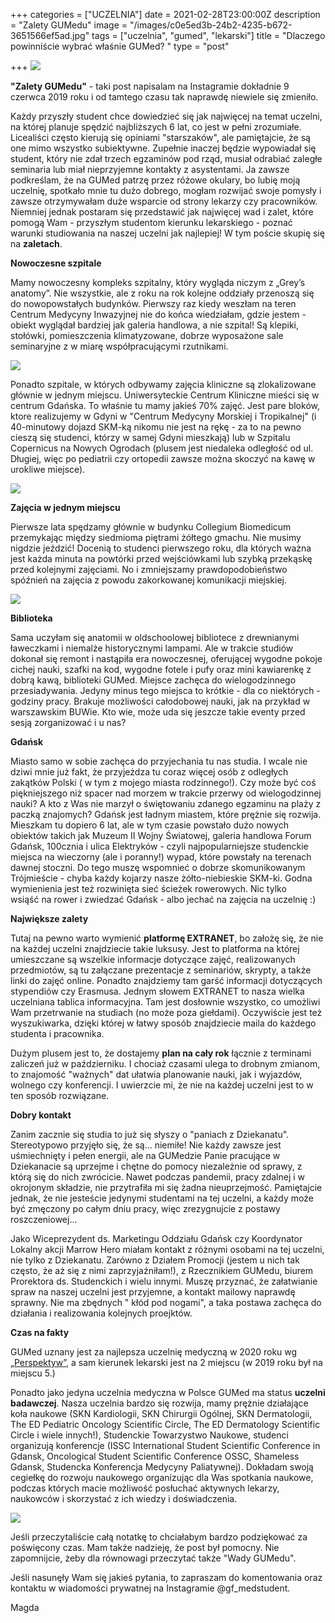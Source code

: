 +++
categories = ["UCZELNIA"]
date = 2021-02-28T23:00:00Z
description = "Zalety GUMedu"
image = "/images/c0e5ed3b-24b2-4235-b672-3651566ef5ad.jpg"
tags = ["uczelnia", "gumed", "lekarski"]
title = "Dlaczego powinniście wybrać właśnie GUMed?  "
type = "post"

+++
![](/images/c0e5ed3b-24b2-4235-b672-3651566ef5ad.jpg)

**"Zalety GUMedu"** - taki post napisalam na Instagramie dokładnie 9 czerwca 2019 roku i od tamtego czasu tak naprawdę niewiele się zmieniło. 

Każdy przyszły student chce dowiedzieć się jak najwięcej na temat uczelni, na której planuje spędzić najbliższych 6 lat, co jest w pełni zrozumiałe. Licealiści często kierują się opiniami "starszaków", ale pamiętajcie, że są one mimo wszystko subiektywne. Zupełnie inaczej będzie wypowiadał się student, który nie zdał trzech egzaminów pod rząd, musiał odrabiać zaległe seminaria lub miał nieprzyjemne kontakty z asystentami. Ja zawsze podkreślam, że na GUMed patrzę przez różowe okulary, bo lubię moją uczelnię, spotkało mnie tu dużo dobrego, mogłam rozwijać swoje pomysły i zawsze otrzymywałam duże wsparcie od strony lekarzy czy pracowników. Niemniej jednak postaram się przedstawić jak najwięcej wad i zalet, które pomogą Wam - przyszłym studentom kierunku lekarskiego - poznać warunki studiowania na naszej uczelni jak najlepiej! W tym poście skupię się na **zaletach**.

**Nowoczesne szpitale**

Mamy nowoczesny kompleks szpitalny, który wygląda niczym z „Grey’s anatomy”. Nie wszystkie, ale z roku na rok kolejne oddziały przenoszą się do nowopowstałych budynków. Pierwszy raz kiedy weszłam na teren Centrum Medycyny Inwazyjnej nie do końca wiedziałam, gdzie jestem - obiekt wyglądał bardziej jak galeria handlowa, a nie szpital! Są klepiki, stołówki, pomieszczenia klimatyzowane, dobrze wyposażone sale seminaryjne z w miarę współpracującymi rzutnikami. 

![](/images/fullsizerender_1.jpg)

Ponadto szpitale, w których odbywamy zajęcia kliniczne są zlokalizowane głównie w jednym miejscu. Uniwersyteckie Centrum Kliniczne mieści się w centrum Gdańska. To właśnie tu mamy jakieś 70% zajęć. Jest pare bloków, ktore realizujemy w Gdyni w "Centrum Medycyny Morskiej i Tropikalnej" (i 40-minutowy dojazd SKM-ką nikomu nie jest na rękę - za to na pewno cieszą się studenci, którzy w samej Gdyni mieszkają) lub w Szpitalu Copernicus na Nowych Ogrodach (plusem jest niedaleka odległość od ul. Długiej, więc po pediatrii czy ortopedii zawsze można skoczyć na kawę w urokliwe miejsce).

![](/images/img_7466.jpg)

**Zajęcia w jednym miejscu**

Pierwsze lata spędzamy głównie w budynku Collegium Biomedicum przemykając między siedmioma piętrami żółtego gmachu. Nie musimy nigdzie jeździć! Docenią to studenci pierwszego roku, dla których ważna jest każda minuta na powtórki przed wejściówkami lub szybką przekąskę przed kolejnymi zajęciami. No i zmniejszamy prawdopodobieństwo spóźnień na zajęcia z powodu zakorkowanej komunikacji miejskiej.

![](/images/fullsizerender.jpg)

**Biblioteka**

Sama uczyłam się anatomii w oldschoolowej bibliotece z drewnianymi ławeczkami i niemalże historycznymi lampami. Ale w trakcie studiów dokonał się remont i nastąpiła era nowoczesnej, oferującej wygodne pokoje cichej nauki, szafki na kod, wygodne fotele i pufy oraz mini kawiarenkę z dobrą kawą, biblioteki GUMed. Miejsce zachęca do wielogodzinnego przesiadywania. Jedyny minus tego miejsca to krótkie - dla co niektórych - godziny pracy. Brakuje możliwości całodobowej nauki, jak na przykład w warszawskim BUWie. Kto wie, może uda się jeszcze takie eventy przed sesją zorganizować i u nas?

**Gdańsk**

Miasto samo w sobie zachęca do przyjechania tu nas studia. I wcale nie dziwi mnie już fakt, że przyjeżdza tu coraz więcej osób z odległych zakątków Polski ( w tym z mojego miasta rodzinnego!). Czy może być coś piękniejszego niż spacer  nad morzem w trakcie przerwy od wielogodzinnej nauki? A kto z Was nie marzył o świętowaniu zdanego egzaminu na plaży z paczką znajomych? Gdańsk jest ładnym miastem, które prężnie się rozwija. Mieszkam tu dopiero 6 lat, ale w tym czasie powstało dużo nowych obiektów takich jak Muzeum II Wojny Światowej, galeria handlowa Forum Gdańsk, 100cznia i ulica Elektryków - czyli najpopularniejsze studenckie miejsca na wieczorny (ale i poranny!) wypad, które powstały na terenach dawnej stoczni. Do tego muszę wspomnieć o dobrze skomunikowanym Trójmieście - chyba każdy kojarzy nasze żółto-niebieskie SKM-ki. Godna wymienienia jest też rozwinięta sieć ścieżek rowerowych. Nic tylko wsiąść na rower i zwiedzać Gdańsk - albo jechać na zajęcia na uczelnię :)

**Największe zalety**

Tutaj na pewno warto wymienić **platformę EXTRANET**, bo założę się, że nie na każdej uczelni znajdziecie takie luksusy. Jest to platforma na której umieszczane są wszelkie informacje dotyczące zajęć, realizowanych przedmiotów, są tu załączane prezentacje z seminariów, skrypty, a także linki do zajęć online. Ponadto znajdziemy tam garść informacji dotyczących stypendiów czy Erasmusa. Jednym słowem EXTRANET to nasza wielka uczelniana tablica informacyjna. Tam jest dosłownie wszystko, co umożliwi Wam przetrwanie na studiach (no może poza giełdami). Oczywiście jest też wyszukiwarka, dzięki której w łatwy sposób znajdziecie maila do każdego studenta i pracownika.

Dużym plusem jest to, że dostajemy **plan na cały rok** łącznie z terminami zaliczeń już w październiku. I chociaż czasami ulega to drobnym zmianom, to znajomość "ważnych" dat ułatwia planowanie nauki, jak i wyjazdów, wolnego czy konferencji. I uwierzcie mi, że nie na każdej uczelni jest to w ten sposób rozwiązane.

**Dobry kontakt**

Zanim zacznie się studia to już się słyszy o "paniach z Dziekanatu". Stereotypowo przyjęło się, że są... niemiłe! Nie każdy zawsze jest uśmiechnięty i pełen energii, ale na GUMedzie Panie pracujące w Dziekanacie są uprzejme i chętne do pomocy niezależnie od sprawy, z którą się do nich zwrócicie. Nawet podczas pandemii, pracy zdalnej i w okrojonym składzie, nie przytrafiła mi się żadna nieuprzejmość. Pamiętajcie jednak, że nie jesteście jedynymi studentami na tej uczelni, a każdy może być zmęczony po całym dniu pracy, więc zrezygnujcie z postawy roszczeniowej...

Jako Wiceprezydent ds. Marketingu Oddziału Gdańsk czy Koordynator Lokalny akcji Marrow Hero miałam kontakt z różnymi osobami na tej uczelni, nie tylko z Dziekanatu. Zarówno z Działem Promocji (jestem u nich tak często, że aż się z nimi zaprzyjaźniłam!), z Rzecznikiem GUMedu, biurem Prorektora ds. Studenckich i wielu innymi. Muszę przyznać, że załatwianie spraw na naszej uczelni jest przyjemne, a kontakt mailowy naprawdę sprawny. Nie ma zbędnych " kłód pod nogami", a taka postawa zachęca do działania i realizowania kolejnych proejktów.

**Czas na fakty**

GUMed uznany jest za najlepsza uczelnię medyczną w 2020 roku wg [„Perspektyw”](https://ranking.perspektywy.pl/2020/ranking/ranking-uczelni-akademickich/types/uczelnie-medyczne), a sam kierunek lekarski jest na 2 miejscu (w 2019 roku był na miejscu 5.)

Ponadto jako jedyna uczelnia medyczna w Polsce GUMed ma status **uczelni badawczej**. Nasza uczelnia bardzo się rozwija, mamy prężnie działające koła naukowe (SKN Kardiologii, SKN Chirurgii Ogólnej, SKN Dermatologii, The ED Pediatric Oncology Scientific Circle, The ED Dermatology Scientific Circle i wiele innych!), Studenckie Towarzystwo Naukowe, studenci organizują konferencje (ISSC International Student Scientific Conference in Gdansk, Oncological Student Scientific Conference OSSC, Shameless Gdansk, Studencka Konferencja Medycyny Paliatywnej). Dokładam swoją cegiełkę do rozwoju naukowego organizując dla Was spotkania naukowe, podczas których macie możliwość posłuchać aktywnych lekarzy, naukowców i skorzystać z ich wiedzy i doświadczenia.

![](/images/img_8293.jpg)

Jeśli przeczytaliście całą notatkę to chciałabym bardzo podziękować za poświęcony czas. Mam także nadzieję, że post był pomocny. Nie zapomnijcie, żeby dla równowagi przeczytać także "Wady GUMedu".

Jeśli nasunęły Wam się jakieś pytania, to zapraszam do komentowania oraz kontaktu w wiadomości prywatnej na Instagramie @gf_medstudent.

Magda